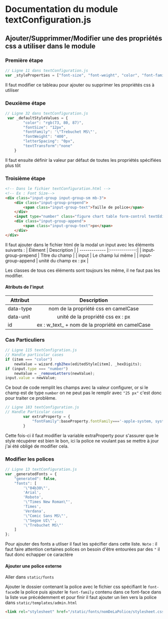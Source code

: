 # Documentation du module textConfiguration.js

## Ajouter/Supprimmer/Modifier une des propriétés css a utiliser dans le module

### Première étape

```javascript
// Ligne 11 dans textConfiguration.js
var _styleProperties = ["font-size", "font-weight", "color", "font-family", "letter-spacing", "text-transform"];
```
Il faut modifier ce tableau pour ajouter ou supprimer les propriétés css à utiliser

### Deuxième étape

```javascript
// Ligne 32 dans textConfiguration.js
 var _defaultStyleValues = {
        "color": "rgb(73, 80, 87)",
        "fontSize": "12px",
        "fontFamily": '\"Trebuchet MS\"',
        "fontWeight": "400",
        "letterSpacing": "0px",
        "textTransform":"none"
    }
```
Il faut ensuite définir la valeur par défaut de toutes les propriétés spécifiées plus tôt

### Troisième étape

```html
<!-- Dans le fichier textConfiguration.html -->
<!-- Ex : Font Size-->
<div class="input-group input-group-sm mb-3">
    <div class="input-group-prepend">
        <span class="input-group-text">Taille de police</span>
    </div>
    <input type="number" class="figure chart table form-control textEditToBind" data-type="fontSize" data-unit="px" min="1" step="1" id="w_text_fontSize">
    <div class="input-group-append">
        <span class="input-group-text">px</span>
    </div>
</div>
```
Il faut ajouter dans le fichier html de la modal un input avec les éléments suivants : 
| Élément       | Description   |
| ------------- |:-------------:|
| input-group-prepend    | Titre du champ |
| input      | Le champ lui même      |
| input-group-append | unité du champ ex : px     |

Les classes de tous ces éléments sont toujours les même, il ne faut pas les modifier.

#### Atributs de l'input

| Attribut       | Description   |
| ------------- |:-------------:|
| data-type    | nom de la propriété css en camelCase |
| data-unit     | unité de la propriété css ex : px      |
| id | ex : w_text_ + nom de la propriété en camelCase     |

### Cas Particuliers
```javascript
// Ligne 115 textConfigration.js
// Handle particular cases
if (item === "color")
    newValue = wizard.rgb2hex(editedStyle[item], _hexDigits);
if (input.type === "number")
    newValue = _removeLetters(newValue);
input.value = newValue;
```
Ce bout de code remplit les champs avec la valeur configurer, or si le champ est de type `number` on ne peut pas le remplir avec `"25 px"` c'est donc pour traiter ce problème.

```javascript
// Ligne 183 textConfiguration.js
// Handle Particular cases
        var extraProperty = {
            "fontFamily":baseProperty.fontFamily==='-apple-system, system-ui, BlinkMacSystemFont, "Segoe UI", Roboto, "Helvetica Neue", Arial, sans-serif'? _defaultStyleValues.fontFamily : baseProperty["fontFamily"]
        }
```
Cette fois-ci il faut modifier la variable extraProperty pour s'assurer que le style récupérer est bien le bon, ici la police ne voulant pas se mettre à jour j'ai été obligé de modifier cela.

### Modifier les polices
```javascript
// Ligne 13 textConfiguration.js
var _generatedFonts = {
    "generated": false,
    "fonts": [
        '\"04b30\"', 
        'Arial', 
        'Roboto', 
        '\"Times New Roman\"', 
        'Times', 
        'Verdana', 
        '\"Comic Sans MS\"', 
        '\"Segoe UI\"',
        '\"Trebuchet MS\"'
    ]
};
```
Pour ajouter des fonts a utliser il faut les spécifier dans cette liste. `Note`  : il faut faire attention certaines polices on besoin d'être entourées par des `"` il faut donc echapper ce caractère

#### Ajouter une police externe

Aller dans `static/fonts`

Ajouter le dossier contenant la police avec le fichier css spécifiant le `font-face`de la police puis ajouter le `font-family` contenu dans ce font-face dans la liste vue précédemment et pour finir il faut ajouter
un lien vers la police dans `static/templates/admin.html`

```html 
<link rel="stylesheet" href="/static/fonts/nomDeLaPolice/stylesheet.css">
```  
